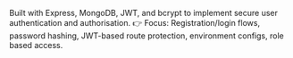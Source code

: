 Built with Express, MongoDB, JWT, and bcrypt to implement secure user authentication and authorisation.
👉 Focus: Registration/login flows, password hashing, JWT-based route protection, environment configs, role based access.

